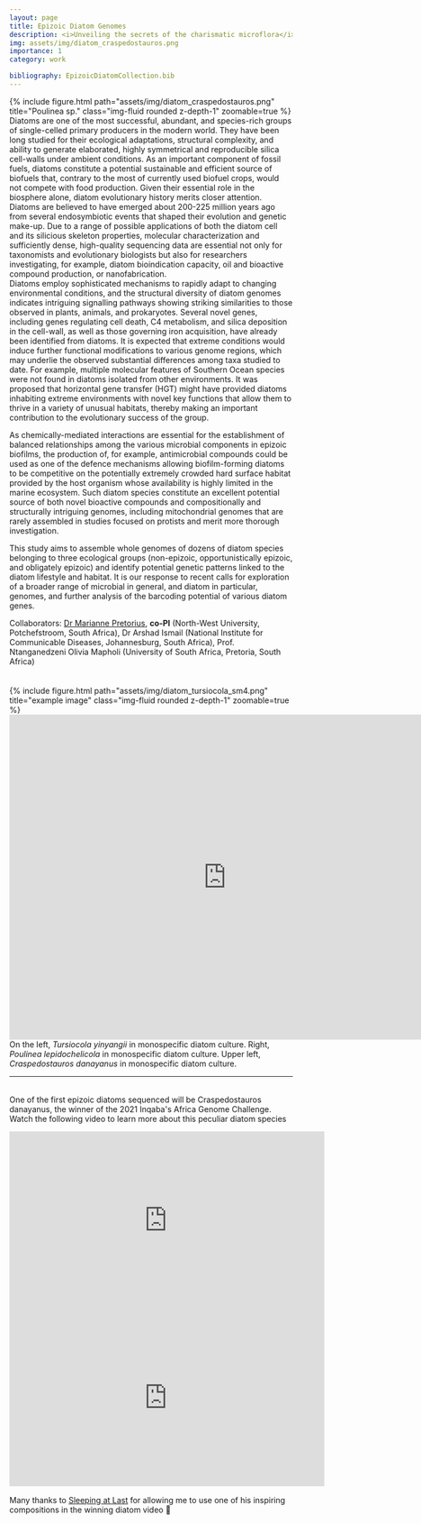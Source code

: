 ```yaml
---
layout: page
title: Epizoic Diatom Genomes
description: <i>Unveiling the secrets of the charismatic microflora</i>
img: assets/img/diatom_craspedostauros.png
importance: 1
category: work

bibliography: EpizoicDiatomCollection.bib
---
```

<div class="row justify-content-sm-center">
    <div class="col-sm-8 mt-3 mt-md-0">
        {% include figure.html path="assets/img/diatom_craspedostauros.png" title="Poulinea sp." class="img-fluid rounded z-depth-1" zoomable=true %}
    </div>
    <div class="col-sm-4 mt-3 mt-md-0">
Diatoms are one of the most successful, abundant, and species-rich groups of single-celled primary producers in the modern world<d-cite key="smetacek_diatoms_1999"></d-cite>. They have been long studied for their ecological adaptations, structural complexity, and ability to generate elaborated, highly symmetrical and reproducible silica cell-walls under ambient conditions. As an important component of fossil fuels, diatoms constitute a potential sustainable and efficient source of biofuels that, contrary to the most of currently used biofuel crops, would not compete with food production<d-cite key="levitan_diatoms_2014"></d-cite>. Given their essential role in the biosphere alone, diatom evolutionary history merits closer attention. Diatoms are believed to have emerged about 200-225 million years ago from several endosymbiotic events that shaped their evolution and genetic make-up<d-cite key="nakov_accelerated_2018"></d-cite>. Due to a range of possible applications of both the diatom cell and its silicious skeleton properties, molecular characterization and sufficiently dense, high-quality sequencing data are essential not only for taxonomists and evolutionary biologists but also for researchers investigating, for example, diatom bioindication capacity, oil and bioactive compound production, or nanofabrication.
    </div>
</div>
Diatoms employ sophisticated mechanisms to rapidly adapt to changing environmental conditions, and the structural diversity of diatom genomes indicates intriguing signalling pathways showing striking similarities to those observed in plants, animals, and prokaryotes. Several novel genes, including genes regulating cell death, C4 metabolism, and silica deposition in the cell-wall, as well as those governing iron acquisition, have already been identified from diatoms<d-cite key="vardi_diatom_2009"></d-cite>. It is expected that extreme conditions would induce further functional modifications to various genome regions, which may underlie the observed substantial differences among taxa studied to date. For example, multiple molecular features of Southern Ocean species were not found in diatoms isolated from other environments<d-cite key="vardi_diatom_2009"></d-cite>. It was proposed that horizontal gene transfer (HGT) might have provided diatoms inhabiting extreme environments with novel key functions that allow them to thrive in a variety of unusual habitats, thereby making an important contribution to the evolutionary success of the group<d-cite key="vancaester_comprehensive_2020"></d-cite>.

As chemically-mediated interactions are essential for the establishment of balanced relationships among the various microbial components in epizoic biofilms, the production of, for example, antimicrobial compounds could be used as one of the defence mechanisms allowing biofilm-forming diatoms to be competitive on the potentially extremely crowded hard surface habitat provided by the host organism whose availability is highly limited in the marine ecosystem<d-cite key="penesyan_development_2010"></d-cite>. Such diatom species constitute an excellent potential source of both novel bioactive compounds and compositionally and structurally intriguing genomes, including mitochondrial genomes that are rarely assembled in studies focused on protists and merit more thorough investigation.

This study aims to assemble whole genomes of dozens of diatom species belonging to three ecological groups (non-epizoic, opportunistically epizoic, and obligately epizoic) and identify potential genetic patterns linked to the diatom lifestyle and habitat. It is our response to recent calls for exploration of a broader range of microbial in general, and diatom in particular, genomes, and further analysis of the barcoding potential of various diatom genes<d-cite key="pogoda_comparative_2019"></d-cite><d-cite key="smith_past_2016"></d-cite>.

Collaborators: [Dr Marianne Pretorius](http://natural-sciences.nwu.ac.za/focus-area-human-metabolomics-biochemistry/marianne-pretorius), **co-PI** (North-West University, Potchefstroom, South Africa), Dr Arshad Ismail (National Institute for Communicable Diseases, Johannesburg, South Africa), Prof. Ntanganedzeni Olivia Mapholi (University of South Africa, Pretoria, South Africa)

<div class="row justify-content-sm-center"  style="padding-top: 21px; padding-bottom: 0px">
    <div class="col-sm-4 mt-3 mt-md-0">
        {% include figure.html path="assets/img/diatom_tursiocola_sm4.png" title="example image" class="img-fluid rounded z-depth-1" zoomable=true %}
    </div>
    <div class="col-sm-8 mt-3 mt-md-0">
        <iframe width="770" height="577" src="https://www.youtube-nocookie.com/embed/_G91JXWLlnk?controls=1" title="YouTube video player" frameborder="0" allow="accelerometer; autoplay; clipboard-write; encrypted-media; gyroscope; picture-in-picture" allowfullscreen></iframe>
    </div>
</div>
<div class="caption">
    On the left, <i>Tursiocola yinyangii</i> in monospecific diatom culture. Right, <i>Poulinea lepidochelicola</i> in monospecific diatom culture. Upper left, <i>Craspedostauros danayanus</i> in monospecific diatom culture.
</div>

***

<p style="margin-top: 2rem">One of the first epizoic diatoms sequenced will be Craspedostauros danayanus, the winner of the 2021 Inqaba's Africa Genome Challenge. Watch the following video to learn more about this peculiar diatom species</p>

<div class="row justify-content-sm-center" style="margin-bottom: 1rem">
    <div class="col-sm-6 mt-3 mt-md-0">
        <iframe width="560" height="315" src="https://www.youtube-nocookie.com/embed/dLfbqENoS8Y" title="YouTube video player" frameborder="0" allow="accelerometer; autoplay; clipboard-write; encrypted-media; gyroscope; picture-in-picture" allowfullscreen></iframe>
    </div>
    <div class="col-sm-6 mt-3 mt-md-0">
        <iframe width="560" height="315" src="https://www.youtube-nocookie.com/embed/caQmQKfO_aY?start=360" title="YouTube video player" frameborder="0" allow="accelerometer; autoplay; clipboard-write; encrypted-media; gyroscope; picture-in-picture" allowfullscreen></iframe>
    </div>
</div>

Many thanks to <a href="http://www.sleepingatlast.com">Sleeping at Last</a> for allowing me to use one of his inspiring compositions in the winning diatom video :green_heart:

<d-appendix>
    <d-footnote-list></d-footnote-list>
    <d-citation-list></d-citation-list>
</d-appendix>